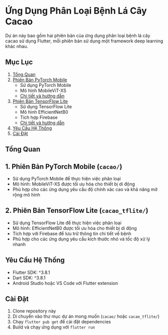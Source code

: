 # Ứng Dụng Phân Loại Bệnh Lá Cây Cacao

Dự án này bao gồm hai phiên bản của ứng dụng phân loại bệnh lá cây cacao sử dụng Flutter, mỗi phiên bản sử dụng một framework deep learning khác nhau.

## Mục Lục
1. [Tổng Quan](#tổng-quan)
2. [Phiên Bản PyTorch Mobile](cacao/README.md)
   - Sử dụng PyTorch Mobile
   - Mô hình MobileViT-XS
   - [Chi tiết và hướng dẫn](cacao/README.md#tính-năng)
3. [Phiên Bản TensorFlow Lite](cacao_tflite/README.md)
   - Sử dụng TensorFlow Lite
   - Mô hình EfficientNetB0
   - Tích hợp Firebase
   - [Chi tiết và hướng dẫn](cacao_tflite/README.md#tính-năng)
4. [Yêu Cầu Hệ Thống](#yêu-cầu-hệ-thống)
5. [Cài Đặt](#cài-đặt)

## Tổng Quan

## 1. Phiên Bản PyTorch Mobile (`cacao/`)
- Sử dụng PyTorch Mobile để thực hiện việc phân loại
- Mô hình: MobileViT-XS được tối ưu hóa cho thiết bị di động
- Phù hợp cho các ứng dụng yêu cầu độ chính xác cao và khả năng mở rộng mô hình

## 2. Phiên Bản TensorFlow Lite (`cacao_tflite/`)
- Sử dụng TensorFlow Lite để thực hiện việc phân loại
- Mô hình: EfficientNetB0 được tối ưu hóa cho thiết bị di động
- Tích hợp với Firebase để lưu trữ thông tin chi tiết về bệnh
- Phù hợp cho các ứng dụng yêu cầu kích thước nhỏ và tốc độ xử lý nhanh

## Yêu Cầu Hệ Thống
- Flutter SDK: ^3.8.1
- Dart SDK: ^3.8.1
- Android Studio hoặc VS Code với Flutter extension

## Cài Đặt
1. Clone repository này
2. Di chuyển vào thư mục dự án mong muốn (`cacao/` hoặc `cacao_tflite/`)
3. Chạy `flutter pub get` để cài đặt dependencies
4. Build và chạy ứng dụng với `flutter run`

